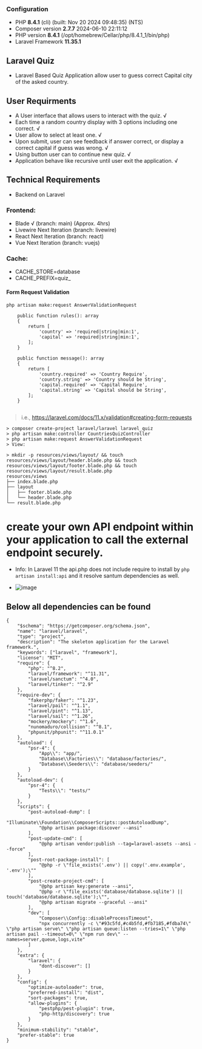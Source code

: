 ### Configuration
- PHP **8.4.1** (cli) (built: Nov 20 2024 09:48:35) (NTS)
- Composer version **2.7.7** 2024-06-10 22:11:12
- PHP version **8.4.1** (/opt/homebrew/Cellar/php/8.4.1_1/bin/php)
- Laravel Framework **11.35.1**

## Laravel Quiz
- Laravel Based Quiz Application allow user to guess correct Capital city of the asked country.

## User Requirments
- A User interface that allows users to interact with the quiz. √
- Each time a random country display with 3 options including one correct. √
- User allow to select at least one. √
- Upon submit, user can see feedback if answer correct, or display a correct capital if guess was wrong. √
- Using button user can to continue new quiz. √
- Application behave like recursive until user exit the application. √

## Technical Requirements
- Backend on Laravel
### Frontend:
-  Blade       √ (branch: main) (Approx. 4hrs)
-  Livewire    Next Iteration (branch: livewire)
-  React       Next Iteration (branch: react)
-  Vue         Next Iteration (branch: vuejs)

### Cache:
- CACHE_STORE=database
- CACHE_PREFIX=quiz_

#### Form Request Validation
```php artisan make:request AnswerValidationRequest```

```
    public function rules(): array
    {
        return [
            'country' => 'required|string|min:1',
            'capital' => 'required|string|min:1',
        ];
    }

    public function message(): array
    {
        return [
            'country.required' => 'Country Require',
            'country.string' => 'Country should be String',
            'capital.required' => 'Capital Require',
            'capital.string' => 'Capital should be String',
        ];
    }
    
```


> i.e., https://laravel.com/docs/11.x/validation#creating-form-requests

```
> composer create-project laravel/laravel laravel_quiz
> php artisan make:controller CountriesQuizController
> php artisan make:request AnswerValidationRequest
> View:

> mkdir -p resources/views/layout/ && touch resources/views/layout/header.blade.php && touch resources/views/layout/footer.blade.php && touch resources/views/layout/result.blade.php
resources/views
├── index.blade.php
├── layout
│   ├── footer.blade.php
│   └── header.blade.php
└── result.blade.php
```

# create your own API endpoint within your application to call the external endpoint securely.
- Info: In Laravel 11 the api.php does not include require to install by ```php artisan install:api``` and it resolve santum dependencies as well.

- ![image](https://github.com/user-attachments/assets/acb13314-231e-4335-931d-096fbffefa45)


## Below all dependencies can be found
```
{
    "$schema": "https://getcomposer.org/schema.json",
    "name": "laravel/laravel",
    "type": "project",
    "description": "The skeleton application for the Laravel framework.",
    "keywords": ["laravel", "framework"],
    "license": "MIT",
    "require": {
        "php": "^8.2",
        "laravel/framework": "^11.31",
        "laravel/sanctum": "^4.0",
        "laravel/tinker": "^2.9"
    },
    "require-dev": {
        "fakerphp/faker": "^1.23",
        "laravel/pail": "^1.1",
        "laravel/pint": "^1.13",
        "laravel/sail": "^1.26",
        "mockery/mockery": "^1.6",
        "nunomaduro/collision": "^8.1",
        "phpunit/phpunit": "^11.0.1"
    },
    "autoload": {
        "psr-4": {
            "App\\": "app/",
            "Database\\Factories\\": "database/factories/",
            "Database\\Seeders\\": "database/seeders/"
        }
    },
    "autoload-dev": {
        "psr-4": {
            "Tests\\": "tests/"
        }
    },
    "scripts": {
        "post-autoload-dump": [
            "Illuminate\\Foundation\\ComposerScripts::postAutoloadDump",
            "@php artisan package:discover --ansi"
        ],
        "post-update-cmd": [
            "@php artisan vendor:publish --tag=laravel-assets --ansi --force"
        ],
        "post-root-package-install": [
            "@php -r \"file_exists('.env') || copy('.env.example', '.env');\""
        ],
        "post-create-project-cmd": [
            "@php artisan key:generate --ansi",
            "@php -r \"file_exists('database/database.sqlite') || touch('database/database.sqlite');\"",
            "@php artisan migrate --graceful --ansi"
        ],
        "dev": [
            "Composer\\Config::disableProcessTimeout",
            "npx concurrently -c \"#93c5fd,#c4b5fd,#fb7185,#fdba74\" \"php artisan serve\" \"php artisan queue:listen --tries=1\" \"php artisan pail --timeout=0\" \"npm run dev\" --names=server,queue,logs,vite"
        ]
    },
    "extra": {
        "laravel": {
            "dont-discover": []
        }
    },
    "config": {
        "optimize-autoloader": true,
        "preferred-install": "dist",
        "sort-packages": true,
        "allow-plugins": {
            "pestphp/pest-plugin": true,
            "php-http/discovery": true
        }
    },
    "minimum-stability": "stable",
    "prefer-stable": true
}

```
